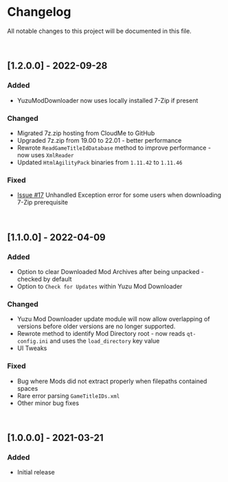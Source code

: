 # Changelog

All notable changes to this project will be documented in this file.

<br>

## [1.2.0.0] - 2022-09-28

### Added

- YuzuModDownloader now uses locally installed 7-Zip if present

### Changed

- Migrated 7z.zip hosting from CloudMe to GitHub
- Upgraded 7z.zip from 19.00 to 22.01 - better performance
- Rewrote `ReadGameTitleIdDatabase` method to improve performance - now uses `XmlReader`
- Updated `HtmlAgilityPack` binaries from `1.11.42` to `1.11.46`

### Fixed

- [Issue #17](https://github.com/amakvana/YuzuModDownloader/issues/17) Unhandled Exception error for some users when downloading 7-Zip prerequisite

<br>

## [1.1.0.0] - 2022-04-09

### Added

- Option to clear Downloaded Mod Archives after being unpacked - checked by default
- Option to `Check for Updates` within Yuzu Mod Downloader

### Changed

- Yuzu Mod Downloader update module will now allow overlapping of versions before older versions are no longer supported.
- Rewrote method to identify Mod Directory root - now reads `qt-config.ini` and uses the `load_directory` key value
- UI Tweaks

### Fixed

- Bug where Mods did not extract properly when filepaths contained spaces
- Rare error parsing `GameTitleIDs.xml`
- Other minor bug fixes

<br>

## [1.0.0.0] - 2021-03-21

### Added

- Initial release
